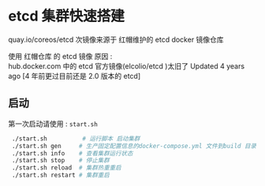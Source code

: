 # etcd 集群快速搭建

quay.io/coreos/etcd 次镜像来源于 红帽维护的 etcd docker 镜像仓库

使用 红帽仓库 的 etcd 镜像 原因 :  
hub.docker.com 中的 etcd 官方镜像(elcolio/etcd
)太旧了 Updated 4 years ago [4 年前更过目前还是 2.0 版本的 etcd]

## 启动

第一次启动请使用 : `start.sh`

```bash
 ./start.sh          # 运行脚本 启动集群
 ./start.sh gen     # 生产固定配置信息的docker-compose.yml 文件到build 目录中
 ./start.sh info    # 查看集群运行状态
 ./start.sh stop    # 停止集群
 ./start.sh reload  # 集群热重重启
 ./start.sh restart # 集群重启
```
